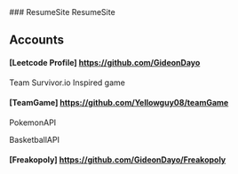 <base target="_blank">
### ResumeSite
ResumeSite

## Accounts
#### [Leetcode Profile] https://github.com/GideonDayo

Team Survivor.io Inspired game
#### [TeamGame] https://github.com/Yellowguy08/teamGame

PokemonAPI

BasketballAPI


#### [Freakopoly] https://github.com/GideonDayo/Freakopoly
